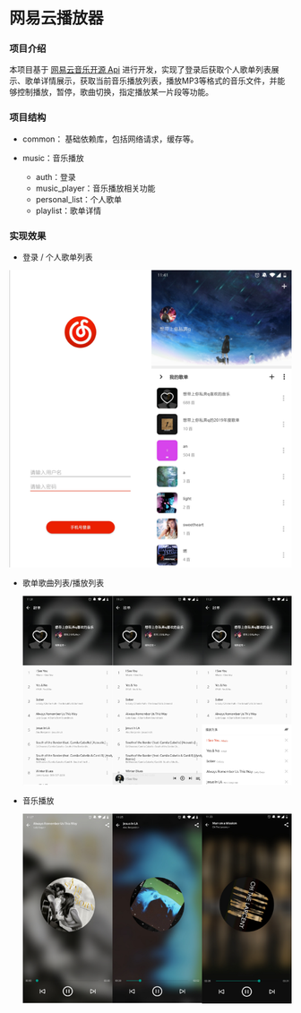 # 网易云播放器

### 项目介绍

本项目基于 [网易云音乐开源 Api]( https://github.com/Binaryify/NeteaseCloudMusicApi )  进行开发，实现了登录后获取个人歌单列表展示、歌单详情展示，获取当前音乐播放列表，播放MP3等格式的音乐文件，并能够控制播放，暂停，歌曲切换，指定播放某一片段等功能。

### 项目结构

- common： 基础依赖库，包括网络请求，缓存等。

- music：音乐播放
  - auth：登录
  - music_player：音乐播放相关功能
  - personal_list：个人歌单
  - playlist：歌单详情

### 实现效果

* 登录 / 个人歌单列表

![NetEase0](/NetEase0.png)

* 歌单歌曲列表/播放列表

  ![NetEase2](/NetEase2.png)

* 音乐播放

  ![NetEase1](/NetEase1.png)
